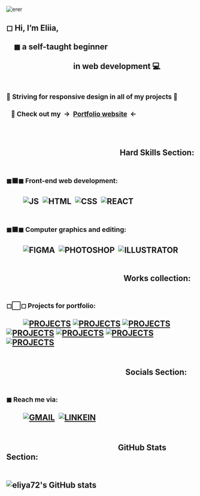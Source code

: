 ![erer](https://github.com/eliya72/eliya72/assets/53794805/a22dc3cf-2e6e-4645-bebf-fbdd132b9688)

## ◻ Hi, I’m Eliia,<br><br> &nbsp;&nbsp;&nbsp;&nbsp;◼&nbsp;a self-taught beginner <br><br>&nbsp;&nbsp;&nbsp;&nbsp;&nbsp;&nbsp;&nbsp;&nbsp;&nbsp;&nbsp;&nbsp;&nbsp;&nbsp;&nbsp;&nbsp;&nbsp;&nbsp;&nbsp;&nbsp;&nbsp;&nbsp;&nbsp;&nbsp;&nbsp;&nbsp;&nbsp;&nbsp;&nbsp;&nbsp;&nbsp;&nbsp;&nbsp;&nbsp;&nbsp;&nbsp;&nbsp;in web development 💻<br><br><br><sup>💨 Striving for responsive design in all of my projects 📱</sup> <br><br><sub> &nbsp;&nbsp;&nbsp;🔘 Check out my&nbsp; -> &nbsp;[Portfolio website](https://eliiaspersonal.site/#home)&nbsp; <- &nbsp; </sub><br></br>

## <br>&nbsp;&nbsp;&nbsp;&nbsp;&nbsp;&nbsp;&nbsp;&nbsp;&nbsp;&nbsp;&nbsp;&nbsp;&nbsp;&nbsp;&nbsp;&nbsp;&nbsp;&nbsp;&nbsp;&nbsp;&nbsp;&nbsp;&nbsp;&nbsp;&nbsp;&nbsp;&nbsp;&nbsp;&nbsp;&nbsp;&nbsp;&nbsp;&nbsp;&nbsp;&nbsp;&nbsp;&nbsp;&nbsp;&nbsp;&nbsp;&nbsp;&nbsp;&nbsp;&nbsp;&nbsp;&nbsp;&nbsp;&nbsp;&nbsp;&nbsp;&nbsp;&nbsp;&nbsp;&nbsp;&nbsp;&nbsp;&nbsp;&nbsp;&nbsp;&nbsp;&nbsp;Hard Skills Section:<br><br><br><sup>◼⬛◼ Front-end web development:</sup><br><br>&nbsp;&nbsp;&nbsp;&nbsp;&nbsp;&nbsp;&nbsp;&nbsp;&nbsp;![JS](https://img.shields.io/badge/JavaScript-F7DF1E.svg?style=for-the-badge&logo=JavaScript&logoColor=black)&nbsp;&nbsp;![HTML](https://img.shields.io/badge/HTML5-E34F26.svg?style=for-the-badge&logo=HTML5&logoColor=white)&nbsp;&nbsp;![CSS](https://img.shields.io/badge/CSS3-1572B6.svg?style=for-the-badge&logo=CSS3&logoColor=white)&nbsp;&nbsp;![REACT](https://img.shields.io/badge/React-61DAFB.svg?style=for-the-badge&logo=React&logoColor=black)<br><br><br><sup>◼⬛◼ Computer graphics and editing:</sup><br><br>&nbsp;&nbsp;&nbsp;&nbsp;&nbsp;&nbsp;&nbsp;&nbsp;&nbsp;![FIGMA](https://img.shields.io/badge/Figma-F24E1E.svg?style=for-the-badge&logo=Figma&logoColor=white)&nbsp;&nbsp;![PHOTOSHOP](https://img.shields.io/badge/Adobe%20Photoshop-31A8FF.svg?style=for-the-badge&logo=Adobe-Photoshop&logoColor=white)&nbsp;&nbsp;![ILLUSTRATOR](https://img.shields.io/badge/Adobe%20Illustrator-FF9A00.svg?style=for-the-badge&logo=Adobe-Illustrator&logoColor=white) <br><br><br>&nbsp;&nbsp;&nbsp;&nbsp;&nbsp;&nbsp;&nbsp;&nbsp;&nbsp;&nbsp;&nbsp;&nbsp;&nbsp;&nbsp;&nbsp;&nbsp;&nbsp;&nbsp;&nbsp;&nbsp;&nbsp;&nbsp;&nbsp;&nbsp;&nbsp;&nbsp;&nbsp;&nbsp;&nbsp;&nbsp;&nbsp;&nbsp;&nbsp;&nbsp;&nbsp;&nbsp;&nbsp;&nbsp;&nbsp;&nbsp;&nbsp;&nbsp;&nbsp;&nbsp;&nbsp;&nbsp;&nbsp;&nbsp;&nbsp;&nbsp;&nbsp;&nbsp;&nbsp;&nbsp;&nbsp;&nbsp;&nbsp;&nbsp;&nbsp;&nbsp;&nbsp;&nbsp;&nbsp;Works collection:<br><br><br><sup>◻⬜◻ Projects for portfolio:</sup><br><br>&nbsp;&nbsp;&nbsp;&nbsp;&nbsp;&nbsp;&nbsp;&nbsp;&nbsp;[![PROJECTS](https://img.shields.io/badge/GitHub-181717.svg?style=for-the-badge&logo=GitHub&logoColor=white)](https://github.com/eliya72/PROJECTS.git)&nbsp;[![PROJECTS](https://img.shields.io/badge/GitHub-181717.svg?style=for-the-badge&logo=GitHub&logoColor=white)](https://github.com/eliya72/PROJECTS.git)&nbsp;[![PROJECTS](https://img.shields.io/badge/GitHub-181717.svg?style=for-the-badge&logo=GitHub&logoColor=white)](https://github.com/eliya72/PROJECTS.git)&nbsp;[![PROJECTS](https://img.shields.io/badge/GitHub-181717.svg?style=for-the-badge&logo=GitHub&logoColor=white)](https://github.com/eliya72/PROJECTS.git)&nbsp;[![PROJECTS](https://img.shields.io/badge/GitHub-181717.svg?style=for-the-badge&logo=GitHub&logoColor=white)](https://github.com/eliya72/PROJECTS.git)&nbsp;[![PROJECTS](https://img.shields.io/badge/GitHub-181717.svg?style=for-the-badge&logo=GitHub&logoColor=white)](https://github.com/eliya72/PROJECTS.git)&nbsp;[![PROJECTS](https://img.shields.io/badge/GitHub-181717.svg?style=for-the-badge&logo=GitHub&logoColor=white)](https://github.com/eliya72/PROJECTS.git)&nbsp;<br>

## <br>&nbsp;&nbsp;&nbsp;&nbsp;&nbsp;&nbsp;&nbsp;&nbsp;&nbsp;&nbsp;&nbsp;&nbsp;&nbsp;&nbsp;&nbsp;&nbsp;&nbsp;&nbsp;&nbsp;&nbsp;&nbsp;&nbsp;&nbsp;&nbsp;&nbsp;&nbsp;&nbsp;&nbsp;&nbsp;&nbsp;&nbsp;&nbsp;&nbsp;&nbsp;&nbsp;&nbsp;&nbsp;&nbsp;&nbsp;&nbsp;&nbsp;&nbsp;&nbsp;&nbsp;&nbsp;&nbsp;&nbsp;&nbsp;&nbsp;&nbsp;&nbsp;&nbsp;&nbsp;&nbsp;&nbsp;&nbsp;&nbsp;&nbsp;&nbsp;&nbsp;&nbsp;&nbsp;&nbsp;&nbsp;Socials Section:<br><br><br><sup>◼ Reach me via: </sup><br><br>&nbsp;&nbsp;&nbsp;&nbsp;&nbsp;&nbsp;&nbsp;&nbsp;&nbsp;[![GMAIL](https://img.shields.io/badge/Gmail-EA4335.svg?style=for-the-badge&logo=Gmail&logoColor=white)](mailto:lermaneliya72@gmail.com)&nbsp;&nbsp;[![LINKEIN](https://img.shields.io/badge/LinkedIn-0A66C2.svg?style=for-the-badge&logo=LinkedIn&logoColor=white)](https://www.linkedin.com/in/eliia-lierman/)&nbsp;

## <br>&nbsp;&nbsp;&nbsp;&nbsp;&nbsp;&nbsp;&nbsp;&nbsp;&nbsp;&nbsp;&nbsp;&nbsp;&nbsp;&nbsp;&nbsp;&nbsp;&nbsp;&nbsp;&nbsp;&nbsp;&nbsp;&nbsp;&nbsp;&nbsp;&nbsp;&nbsp;&nbsp;&nbsp;&nbsp;&nbsp;&nbsp;&nbsp;&nbsp;&nbsp;&nbsp;&nbsp;&nbsp;&nbsp;&nbsp;&nbsp;&nbsp;&nbsp;&nbsp;&nbsp;&nbsp;&nbsp;&nbsp;&nbsp;&nbsp;&nbsp;&nbsp;&nbsp;&nbsp;&nbsp;&nbsp;&nbsp;&nbsp;&nbsp;&nbsp;&nbsp;GitHub Stats Section:<br><br><br>![eliya72's GitHub stats](https://github-readme-stats.vercel.app/api?username=eliya72&count_private=true&theme=dark)<br>&nbsp;

<!-- - 🐱‍🐉 I’m interested in searching...
- 💻 I’m currently learning how to start my work
- ☎ I’m looking to collaborate on discord
- 🏹 How to reach me in no way?) -->

<!---
eliya72/eliya72 is a ✨ special ✨ repository because its `README.md` (this file) appears on your GitHub profile.
You can click the Preview link to take a look at your changes.
--->
